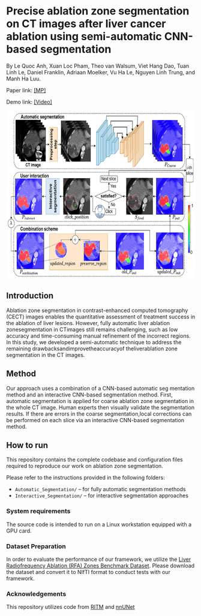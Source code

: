 # Precise ablation zone segmentation on CT images after liver cancer ablation using semi-automatic CNN-based segmentation
By Le Quoc Anh, Xuan Loc Pham, Theo van Walsum, Viet Hang Dao, Tuan Linh Le, Daniel Franklin, Adriaan Moelker, Vu Ha Le, Nguyen Linh Trung, and Manh Ha Luu.

Paper link: 
[[MP]](https://aapm.onlinelibrary.wiley.com/doi/abs/10.1002/mp.17373) 

Demo link: 
[[Video]](https://drive.google.com/file/d/12IVCkXf9-RO78YgvkLSQ0Bz3iR8ry7za/view)

[<img src="Images/pipeline_of_the_proposed_approach.png" height="450" width="740"/>](Images/pipeline_of_the_proposed_approach.png)

## Introduction
Ablation zone segmentation in contrast-enhanced computed tomography (CECT) images enables the quantitative assessment of treatment success in the ablation of liver lesions. However, fully automatic liver ablation zonesegmentation in CTimages still remains challenging, such as low accuracy and time-consuming manual refinement of the incorrect regions. In this study, we developed a semi-automatic technique to address the remaining drawbacksandimprovetheaccuracyof theliverablation zone segmentation in the CT images.

## Method
Our approach uses a combination of a CNN-based automatic seg mentation method and an interactive CNN-based segmentation method. First, automatic segmentation is applied for coarse ablation zone segmentation in the whole CT image. Human experts then visually validate the segmentation results. If there are errors in the coarse segmentation,local corrections can be performed on each slice via an interactive CNN-based segmentation method.

## How to run

This repository contains the complete codebase and configuration files required to reproduce our work on ablation zone segmentation.

Please refer to the instructions provided in the following folders:
- `Automatic_Segmentation/` – for fully automatic segmentation methods
- `Interactive_Segmentation/` – for interactive segmentation approaches

### System requirements
The source code is intended to run on a Linux workstation equipped with a GPU card.

### Dataset Preparation
In order to evaluate the performance of our framework, we utilize the [Liver Radiofrequency Ablation (RFA) Zones Benchmark Dataset](https://graz.elsevierpure.com/en/publications/liver-radiofrequency-ablation-rfa-zones-benchmark-dataset). Please download the dataset and convert it to NIfTI format to conduct tests with our framework.

### Acknowledgements
This repository utilizes code from [RITM](https://github.com/SamsungLabs/ritm_interactive_segmentation) and [nnUNet](https://github.com/MIC-DKFZ/nnUNet)


